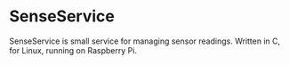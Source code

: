 # SenseService
SenseService is small service for managing sensor readings. Written in C, for Linux, running on Raspberry Pi.
